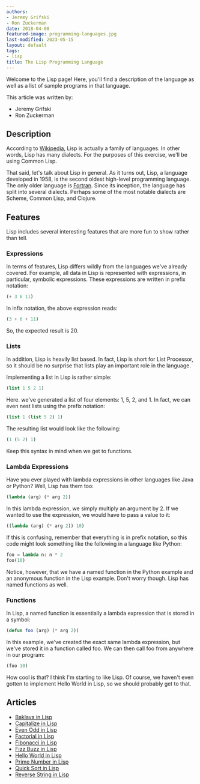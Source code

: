 ```yaml
---
authors:
- Jeremy Grifski
- Ron Zuckerman
date: 2018-04-08
featured-image: programming-languages.jpg
last-modified: 2023-05-15
layout: default
tags:
- lisp
title: The Lisp Programming Language
---
```


Welcome to the Lisp page! Here, you'll find a description of the language as well as a list of sample programs in that language.

This article was written by:

- Jeremy Grifski
- Ron Zuckerman

## Description

According to [Wikipedia][1], Lisp is actually a family of languages. In other 
words, Lisp has many dialects. For the purposes of this exercise, we'll be 
using Common Lisp.

That said, let's talk about Lisp in general. As it turns out, Lisp, a language 
developed in 1958, is the second oldest high-level programming language. The 
only older language is [Fortran][2]. Since its inception, the language has split 
into several dialects. Perhaps some of the most notable dialects are Scheme, 
Common Lisp, and Clojure.

## Features

Lisp includes several interesting features that are more fun to show rather
than tell. 

### Expressions

In terms of features, Lisp differs wildly from the languages we've already covered. 
For example, all data in Lisp is represented with expressions, in particular, symbolic 
expressions. These expressions are written in prefix notation:

```lisp
(+ 3 6 11)
```

In infix notation, the above expression reads:

```lisp
(3 + 6 + 11)
```

So, the expected result is 20.

### Lists

In addition, Lisp is heavily list based. In fact, Lisp is short for List Processor, 
so it should be no surprise that lists play an important role in the language.

Implementing a list in Lisp is rather simple:

```lisp
(list 1 5 2 1)
```

Here. we've generated a list of four elements: 1, 5, 2, and 1. In fact, we can even 
nest lists using the prefix notation:

```lisp
(list 1 (list 5 2) 1)
```

The resulting list would look like the following:

```lisp
(1 (5 2) 1)
```

Keep this syntax in mind when we get to functions.

### Lambda Expressions

Have you ever played with lambda expressions in other languages like Java or Python? 
Well, Lisp has them too:

```lisp
(lambda (arg) (* arg 2))
```

In this lambda expression, we simply multiply an argument by 2. If we wanted to use the 
expression, we would have to pass a value to it:

```lisp
((lambda (arg) (* arg 2)) 10)
```

If this is confusing, remember that everything is in prefix notation, so this code might 
look something like the following in a language like Python:

```lisp
foo = lambda n: n * 2
foo(10)
```

Notice, however, that we have a named function in the Python example and an anonymous 
function in the Lisp example. Don't worry though. Lisp has named functions as well.

### Functions

In Lisp, a named function is essentially a lambda expression that is stored in a symbol:

```lisp
(defun foo (arg) (* arg 2))
```

In this example, we've created the exact same lambda expression, but we've stored it in 
a function called foo. We can then call foo from anywhere in our program:

```lisp
(foo 10)
```

How cool is that? I think I'm starting to like Lisp. Of course, we haven't even gotten to 
implement Hello World in Lisp, so we should probably get to that.

[1]: https://en.wikipedia.org/wiki/Lisp_(programming_language)
[2]: https://en.wikipedia.org/wiki/Fortran


## Articles

- [Baklava in Lisp](https://sampleprograms.io/projects/baklava/lisp)
- [Capitalize in Lisp](https://sampleprograms.io/projects/capitalize/lisp)
- [Even Odd in Lisp](https://sampleprograms.io/projects/even-odd/lisp)
- [Factorial in Lisp](https://sampleprograms.io/projects/factorial/lisp)
- [Fibonacci in Lisp](https://sampleprograms.io/projects/fibonacci/lisp)
- [Fizz Buzz in Lisp](https://sampleprograms.io/projects/fizz-buzz/lisp)
- [Hello World in Lisp](https://sampleprograms.io/projects/hello-world/lisp)
- [Prime Number in Lisp](https://sampleprograms.io/projects/prime-number/lisp)
- [Quick Sort in Lisp](https://sampleprograms.io/projects/quick-sort/lisp)
- [Reverse String in Lisp](https://sampleprograms.io/projects/reverse-string/lisp)